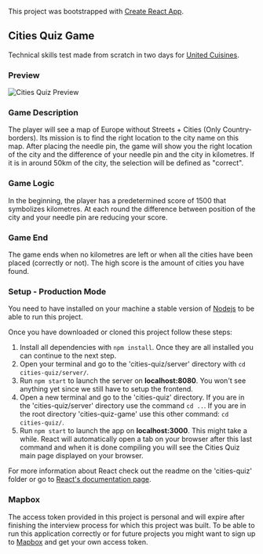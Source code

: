 This project was bootstrapped with [Create React App](https://github.com/facebook/create-react-app).

## Cities Quiz Game

Technical skills test made from scratch in two days for [United Cuisines](https://www.unitedcuisines.com/en/).

### Preview

![Cities Quiz Preview](https://res.cloudinary.com/drdwtcsc4/image/upload/v1595756046/Others/2020-07-26_11-32-16_oqfuav.gif "Cities Quiz Preview")

### Game Description

The player will see a map of Europe without Streets + Cities (Only Country-borders). Its mission is to find the right location to the city name on this map. After placing the needle pin, the game will show you the right location of the city and the difference of your needle pin and the city in kilometres. If it is in around 50km of the city, the selection will be defined as "correct".

### Game Logic

In the beginning, the player has a predetermined score of 1500 that symbolizes kilometres. At each round the difference between position of the city and your needle pin are reducing your score.

### Game End

The game ends when no kilometres are left or when all the cities have been placed (correctly or not).
The high score is the amount of cities you have found.

### Setup - Production Mode

You need to have installed on your machine a stable version of [Nodejs](https://nodejs.org/en/download/) to be able to run this project.

Once you have downloaded or cloned this project follow these steps:

1. Install all dependencies with `npm install`. Once they are all installed you can continue to the next step.
2. Open your terminal and go to the 'cities-quiz/server' directory with `cd cities-quiz/server/`.
3. Run `npm start` to launch the server on **localhost:8080**. You won't see anything yet since we still have to setup the frontend.
4. Open a new terminal and go to the 'cities-quiz' directory. If you are in the 'cities-quiz/server' directory use the command `cd ..`. If you are in the root directory 'cities-quiz-game' use this other command: `cd cities-quiz/`.
5. Run `npm start` to launch the app on **localhost:3000**. This might take a while. React will automatically open a tab on your browser after this last command and when it is done compiling you will see the Cities Quiz main page displayed on your browser.

For more information about React check out the readme on the 'cities-quiz' folder or go to [React's documentation page](https://reactjs.org/).

### Mapbox

The access token provided in this project is personal and will expire after finishing the interview process for which this project was built.
To be able to run this application correctly or for future projects you might want to sign up to [Mapbox](https://www.mapbox.com/) and get your own access token.
